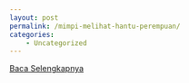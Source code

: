 ```yaml
---
layout: post
permalink: /mimpi-melihat-hantu-perempuan/
categories:
    - Uncategorized
---
```


[Baca Selengkapnya](/07)